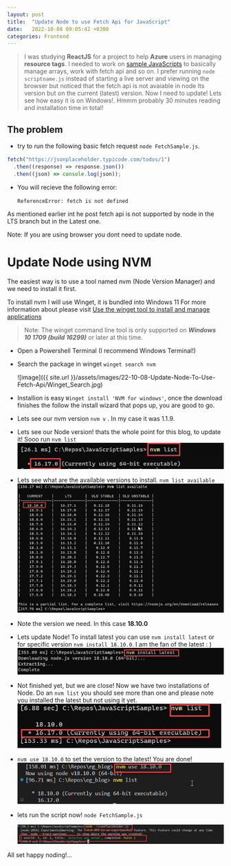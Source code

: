 ```yaml
---
layout: post
title:  "Update Node to use Fetch Api for JavaScript"
date:   2022-10-08 09:05:42 +0300
categories: Frontend
---
```

> I was studying **ReactJS** for a project to help **Azure** users in managing **resource tags**. I needed to work on [sample JavaScripts](https://github.com/emrgcl/JavaScriptSamples) to basically manage arrays, work with fetch api and so on. I prefer running `node scriptname.js` instead of starting a live server and viewing on the browser but noticed that the fetch api is not avaiable in node lts version but on the current (latest) version. Now I need to update! Lets see how easy it is on Windows!. Hmmm probably 30 minutes reading and installation time in total!

## The problem
- try to run the following basic fetch request `node FetchSample.js`.

```JavaScript
fetch("https://jsonplaceholder.typicode.com/todos/1")
  .then((response) => response.json())
  .then((json) => console.log(json));
```
- You will recieve the following error:

    `ReferenceError: fetch is not defined`

As mentioned earlier int he post fetch api is not supported by node in the LTS branch but in the Latest one.

Note: If you are  using browser you dont need to update node.

# Update Node using NVM

The easiest way is to use a tool named nvm (Node Version Manager) and we need to install it first.

To install nvm I will use Winget, it is bundled into Windows 11  For more information about please visit [Use the winget tool to install and manage applications](https://learn.microsoft.com/en-us/windows/package-manager/winget/)

> Note: The winget command line tool is only supported on ***Windows 10 1709 (build 16299)*** or later at this time.

- Open a Powershell Terminal (I recommend Windows Terminal!)
- Search the package in winget `winget search nvm`

    ![image]({{ site.url }}/assets/images/22-10-08-Update-Node-To-Use-Fetch-Api/Winget_Search.jpg)

- Installion is easy `Winget install 'NVM for windows'`, once the download finishes the follow the install wizard that pops up, you are good to go.
- Lets see our nvm version `nvm v` . In my case it was 1.1.9.
- Lets see our Node version! thats the whole point for this blog, to update it! Sooo run `nvm list`
    ![image](../assets/images/22-10-08-Update-Node-To-Use-Fetch-Api/NVM_Current_Version.jpg)
- Lets see what are the available versions to install. `nvm list available`
    ![image](../assets/images/22-10-08-Update-Node-To-Use-Fetch-Api/NVM_Available_Versions.jpg)
- Note the version we need. In this case **18.10.0**
- Lets update Node! To install latest you can use `nvm install latest` or for specific version `nvm install 18.10.0`. I am the fan of the latest : )
    ![image](../assets/images/22-10-08-Update-Node-To-Use-Fetch-Api/nvm_install_latest.jpg)
- Not finished yet, but we are close! Now we have two installations of Node. Do an `nvm list` you should see more than one and please note you installed the latest but not using it yet.
    ![image](../assets/images/22-10-08-Update-Node-To-Use-Fetch-Api/NVM_list.jpg)
- `nvm use 18.10.0` to set the version to the latest! You are done!
    ![image](../assets/images/22-10-08-Update-Node-To-Use-Fetch-Api/nvm_use.jpg)
- lets run the script now! `node FetchSample.js`

    ![image](../assets/images/22-10-08-Update-Node-To-Use-Fetch-Api/use-fetch-with-node.jpg)

All set happy noding!...